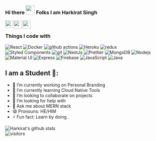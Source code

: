 ### Hi there <img src="https://github.com/TheDudeThatCode/TheDudeThatCode/blob/master/Assets/Hi.gif" width="29px"> Folks I am Harkirat Singh
<a href="https://www.linkedin.com/in/harkirat-singh-60a4541b6/">
  <img align="left" width="24px" src="https://cdn.jsdelivr.net/npm/simple-icons@v3/icons/linkedin.svg"  />
</a>
<a href="https://twitter.com">
  <img align="left" width="26px" src="https://cdn.jsdelivr.net/npm/simple-icons@v3/icons/twitter.svg" />
</a>
<a href="mailto:multaniharry714@gmail.com">
  <img align="left" width="26px" src="https://cdn.jsdelivr.net/npm/simple-icons@v3/icons/gmail.svg" />
</a>
<!-- <a href="https://www.youtube.com/channel/UCfv8cds8AfIM3UZtAWOz6Gg">
  <img align="left" width="26px" src="https://cdn.jsdelivr.net/npm/simple-icons@v3/icons/youtube.svg" />
</a> -->
<!-- <a href="http://dev.to/kunal">
  <img align="left" width="26px" src="https://cdn.jsdelivr.net/npm/simple-icons@v3/icons/medium.svg" />
</a> -->

<br />
<h3>Things I code with</h3>
<p>
  <img alt="React" src="https://img.shields.io/badge/-React-45b8d8?style=flat-square&logo=react&logoColor=white" />

  <img alt="Docker" src="https://img.shields.io/badge/-Docker-46a2f1?style=flat-square&logo=docker&logoColor=white" />
  <img alt="github actions" src="https://img.shields.io/badge/-Github_Actions-2088FF?style=flat-square&logo=github-actions&logoColor=white" />
 
  <img alt="Heroku" src="https://img.shields.io/badge/-Heroku-430098?style=flat-square&logo=heroku&logoColor=white" />
  <img alt="redux" src="https://img.shields.io/badge/-Redux-764ABC?style=flat-square&logo=redux&logoColor=white" />
  
  <img alt="Styled Components" src="https://img.shields.io/badge/-Styled_Components-db7092?style=flat-square&logo=styled-components&logoColor=white" />
  <img alt="git" src="https://img.shields.io/badge/-Git-F05032?style=flat-square&logo=git&logoColor=white" />
  <img alt="NestJs" src="https://img.shields.io/badge/-NestJs-ea2845?style=flat-square&logo=nestjs&logoColor=white" />
  
  <img alt="Prettier" src="https://img.shields.io/badge/-Prettier-F7B93E?style=flat-square&logo=prettier&logoColor=white" />
  <img alt="MongoDB" src="https://img.shields.io/badge/-MongoDB-13aa52?style=flat-square&logo=mongodb&logoColor=white" />
  <img alt="Nodejs" src="https://img.shields.io/badge/-Nodejs-43853d?style=flat-square&logo=Node.js&logoColor=white" />
  <img alt="Material UI" src="https://img.shields.io/badge/-Material%20UI-45b8d8?style=flat-square&logo=material-ui&logoColor=white" />
  <img alt="Express" src="https://img.shields.io/badge/-Express-ff0000?style=flat-square&logo=express&logoColor=white" />
  <img alt="Firebase" src="https://img.shields.io/badge/-firebase-ffffff?style=flat-square&logo=firebase&logoColor=ffa540" />
  <img alt="JavaScript" src="https://img.shields.io/badge/-JavaScript-F7DF1E?style=flat-square&logo=JavaScript&logoColor=black"/>
  <img alt="Java" src="https://img.shields.io/badge/-Java-000000?style=flat-square&logo=Java&logoColor=white" />
 
</p>

## I am a Student 🚀:

- 🔭 I’m currently working on Personal Branding 
- 🌱 I’m currently learning Cloud Native Tools
- 👯 I’m looking to collaborate on projects
- 🤔 I’m looking for help with 
- 💬 Ask me about MERN stack
- 😄 Pronouns: HE/HIM
- ⚡ Fun fact: Learn by doing .




![Harkirat's github stats](https://github-readme-stats.vercel.app/api?username=harkiratsm&show_icons=true&hide_border=true)
<br />
![visitors](https://visitor-badge.laobi.icu/badge?page_id=harkiratsm.harkiratsm)
